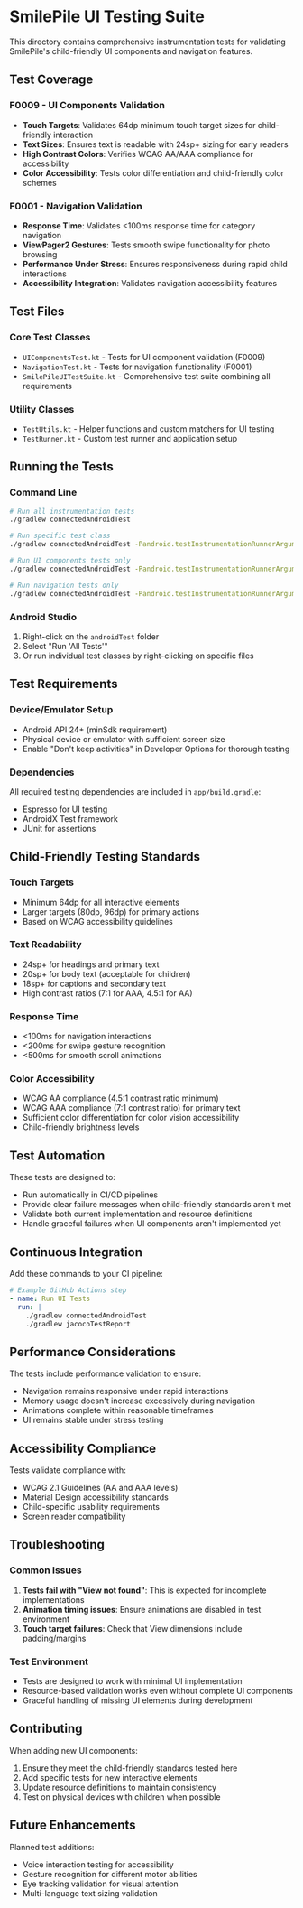 # SmilePile UI Testing Suite

This directory contains comprehensive instrumentation tests for validating SmilePile's child-friendly UI components and navigation features.

## Test Coverage

### F0009 - UI Components Validation
- **Touch Targets**: Validates 64dp minimum touch target sizes for child-friendly interaction
- **Text Sizes**: Ensures text is readable with 24sp+ sizing for early readers
- **High Contrast Colors**: Verifies WCAG AA/AAA compliance for accessibility
- **Color Accessibility**: Tests color differentiation and child-friendly color schemes

### F0001 - Navigation Validation
- **Response Time**: Validates <100ms response time for category navigation
- **ViewPager2 Gestures**: Tests smooth swipe functionality for photo browsing
- **Performance Under Stress**: Ensures responsiveness during rapid child interactions
- **Accessibility Integration**: Validates navigation accessibility features

## Test Files

### Core Test Classes
- `UIComponentsTest.kt` - Tests for UI component validation (F0009)
- `NavigationTest.kt` - Tests for navigation functionality (F0001)
- `SmilePileUITestSuite.kt` - Comprehensive test suite combining all requirements

### Utility Classes
- `TestUtils.kt` - Helper functions and custom matchers for UI testing
- `TestRunner.kt` - Custom test runner and application setup

## Running the Tests

### Command Line
```bash
# Run all instrumentation tests
./gradlew connectedAndroidTest

# Run specific test class
./gradlew connectedAndroidTest -Pandroid.testInstrumentationRunnerArguments.class=com.smilepile.app.ui.SmilePileUITestSuite

# Run UI components tests only
./gradlew connectedAndroidTest -Pandroid.testInstrumentationRunnerArguments.class=com.smilepile.app.ui.UIComponentsTest

# Run navigation tests only
./gradlew connectedAndroidTest -Pandroid.testInstrumentationRunnerArguments.class=com.smilepile.app.ui.NavigationTest
```

### Android Studio
1. Right-click on the `androidTest` folder
2. Select "Run 'All Tests'"
3. Or run individual test classes by right-clicking on specific files

## Test Requirements

### Device/Emulator Setup
- Android API 24+ (minSdk requirement)
- Physical device or emulator with sufficient screen size
- Enable "Don't keep activities" in Developer Options for thorough testing

### Dependencies
All required testing dependencies are included in `app/build.gradle`:
- Espresso for UI testing
- AndroidX Test framework
- JUnit for assertions

## Child-Friendly Testing Standards

### Touch Targets
- Minimum 64dp for all interactive elements
- Larger targets (80dp, 96dp) for primary actions
- Based on WCAG accessibility guidelines

### Text Readability
- 24sp+ for headings and primary text
- 20sp+ for body text (acceptable for children)
- 18sp+ for captions and secondary text
- High contrast ratios (7:1 for AAA, 4.5:1 for AA)

### Response Time
- <100ms for navigation interactions
- <200ms for swipe gesture recognition
- <500ms for smooth scroll animations

### Color Accessibility
- WCAG AA compliance (4.5:1 contrast ratio minimum)
- WCAG AAA compliance (7:1 contrast ratio) for primary text
- Sufficient color differentiation for color vision accessibility
- Child-friendly brightness levels

## Test Automation

These tests are designed to:
- Run automatically in CI/CD pipelines
- Provide clear failure messages when child-friendly standards aren't met
- Validate both current implementation and resource definitions
- Handle graceful failures when UI components aren't implemented yet

## Continuous Integration

Add these commands to your CI pipeline:

```yaml
# Example GitHub Actions step
- name: Run UI Tests
  run: |
    ./gradlew connectedAndroidTest
    ./gradlew jacocoTestReport
```

## Performance Considerations

The tests include performance validation to ensure:
- Navigation remains responsive under rapid interactions
- Memory usage doesn't increase excessively during navigation
- Animations complete within reasonable timeframes
- UI remains stable under stress testing

## Accessibility Compliance

Tests validate compliance with:
- WCAG 2.1 Guidelines (AA and AAA levels)
- Material Design accessibility standards
- Child-specific usability requirements
- Screen reader compatibility

## Troubleshooting

### Common Issues
1. **Tests fail with "View not found"**: This is expected for incomplete implementations
2. **Animation timing issues**: Ensure animations are disabled in test environment
3. **Touch target failures**: Check that View dimensions include padding/margins

### Test Environment
- Tests are designed to work with minimal UI implementation
- Resource-based validation works even without complete UI components
- Graceful handling of missing UI elements during development

## Contributing

When adding new UI components:
1. Ensure they meet the child-friendly standards tested here
2. Add specific tests for new interactive elements
3. Update resource definitions to maintain consistency
4. Test on physical devices with children when possible

## Future Enhancements

Planned test additions:
- Voice interaction testing for accessibility
- Gesture recognition for different motor abilities
- Eye tracking validation for visual attention
- Multi-language text sizing validation